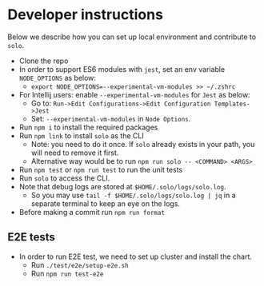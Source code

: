 # Developer instructions

Below we describe how you can set up local environment and contribute to `solo`.

* Clone the repo
* In order to support ES6 modules with `jest`, set an env variable `NODE_OPTIONS` as below:
  * `export NODE_OPTIONS=--experimental-vm-modules >> ~/.zshrc`
* For Intellij users: enable `--experimental-vm-modules` for `Jest` as below:
  * Go to: `Run->Edit Configurations->Edit Configuration Templates->Jest`
  * Set: `--experimental-vm-modules` in `Node Options`.
* Run `npm i` to install the required packages
* Run `npm link` to install `solo` as the CLI
  * Note: you need to do it once. If `solo` already exists in your path, you will need to remove it first.
  * Alternative way would be to run `npm run solo -- <COMMAND> <ARGS>`
* Run `npm test` or `npm run test` to run the unit tests
* Run `solo` to access the CLI.
* Note that debug logs are stored at `$HOME/.solo/logs/solo.log`.
  * So you may use `tail -f $HOME/.solo/logs/solo.log | jq` in a separate terminal to keep an eye on the logs.
* Before making a commit run `npm run format`

## E2E tests

* In order to run E2E test, we need to set up cluster and install the chart.
  * Run `./test/e2e/setup-e2e.sh`
  * Run `npm run test-e2e`
